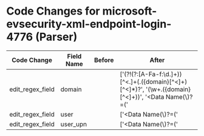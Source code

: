 # Code Changes for microsoft-evsecurity-xml-endpoint-login-4776 (Parser)

| Code Change | Field Name | Before | After |
|-------------|------------|--------|-------|
| edit_regex_field | domain |  | ['<Computer>(?!(?:[A-Fa-f:\d.]+))[^<.]+(\.({domain}[^<]+)[^<]*)?</Computer>', '<Computer>(\w+\.({domain}[^<]+))', '<Data Name(\\)?=(\'|")TargetUserName(\'|")>\s*((({domain}[^<\\]+)\\+)?(null|-|NA|({user}[\w\.\-\!\#\^\~]{1,40}\$?))|({user_upn}[\w\.\-\!\#\^\~]{1,40}\$?@[^<]+?))<\/Data>'] |
| edit_regex_field | user |  | ['<Data Name(\\)?=(\'|")TargetUserName(\'|")>\s*((({domain}[^<\\]+)\\+)?(null|-|NA|({user}[\w\.\-\!\#\^\~]{1,40}\$?))|({user_upn}[\w\.\-\!\#\^\~]{1,40}\$?@[^<]+?))<\/Data>'] |
| edit_regex_field | user_upn |  | ['<Data Name(\\)?=(\'|")TargetUserName(\'|")>\s*((({domain}[^<\\]+)\\+)?(null|-|NA|({user}[\w\.\-\!\#\^\~]{1,40}\$?))|({user_upn}[\w\.\-\!\#\^\~]{1,40}\$?@[^<]+?))<\/Data>'] |